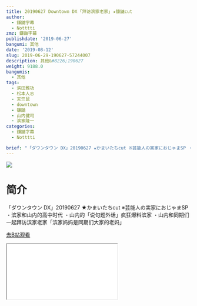 ```yaml
---
title: 20190627 Downtown DX ｢拜访滨家老家｣ ★镰鼬cut
author:
  - 鎌鼬字幕
  - Notttti
zmz: 鎌鼬字幕
publishdate: '2019-06-27'
bangumi: 其他
date: '2019-08-12'
slug: 2019-06-29-190627-57244007
description: 其他&#8226;190627
weight: 9188.0
bangumis:
  - 其他
tags:
  - 滨田雅功
  - 松本人志
  - 天竺鼠
  - downtown
  - 镰鼬
  - 山内健司
  - 滨家隆一
categories:
  - 鎌鼬字幕
  - Notttti

brief: "「ダウンタウン DX」20190627 ★かまいたちcut ※芸能人の実家におじゃまSP ・滨家和山内的高中时代 ・山内的「说句题外话」疯狂爆料滨家 ・山内和同期们一起拜访滨家老家「滨家妈妈是同期们大家的老妈」"
---
```

![](https://raw.githubusercontent.com/tcgriffith/owaraisite/master/static/tmpimg/df1323fb69398bb77470558482d3a31d33b38976.jpg.480.jpg)
# 简介  
「ダウンタウン DX」20190627 ★かまいたちcut
※芸能人の実家におじゃまSP
・滨家和山内的高中时代
・山内的「说句题外话」疯狂爆料滨家
・山内和同期们一起拜访滨家老家「滨家妈妈是同期们大家的老妈」  

[去B站观看](https://www.bilibili.com/video/av57244007/)
<div class ="resp-container"><iframe class="testiframe" src="//player.bilibili.com/player.html?aid=57244007"", scrolling="no", allowfullscreen="true" > </iframe></div> 
